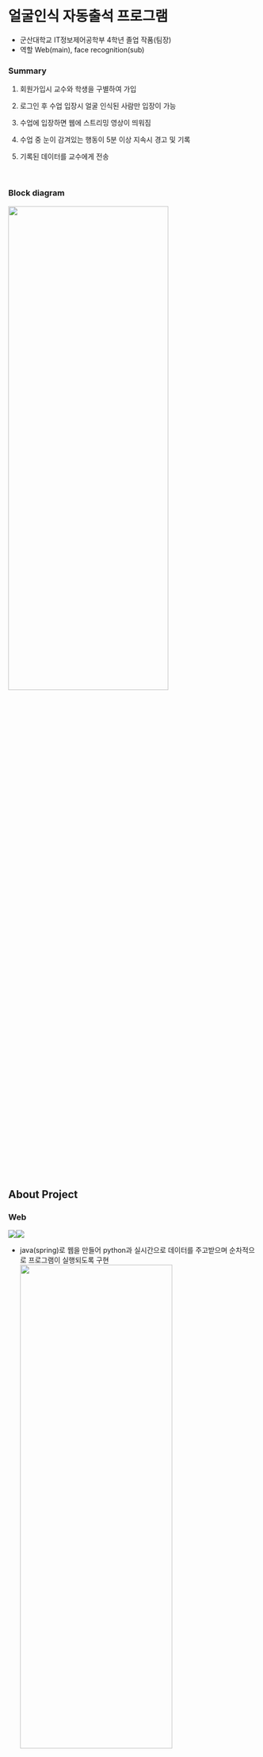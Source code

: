 # 얼굴인식 자동출석 프로그램

* 군산대학교 IT정보제어공학부 4학년 졸업 작품(팀장)
* 역할 Web(main), face recognition(sub)
### Summary

1. 회원가입시 교수와 학생을 구별하여 가입

2. 로그인 후 수업 입장시 얼굴 인식된 사람만 입장이 가능
3. 수업에 입장하면 웹에 스트리밍 영상이 띄워짐
4. 수업 중 눈이 감겨있는 행동이 5분 이상 지속시 경고 및 기록
5. 기록된 데이터를 교수에게 전송


  <br>
  
  
### Block diagram


<img src="https://user-images.githubusercontent.com/75367132/218461603-0c9e0616-c3ef-4adc-9ed6-e98a62a12568.PNG" width="80%" height="50%">


<br>

## About Project


### Web

<img src="https://img.shields.io/badge/Language-Java-green?style=flat"/><img src="https://img.shields.io/badge/Framework-Spring-blue?style=flat"/>

* java(spring)로 웹을 만들어 python과 실시간으로 데이터를 주고받으며 순차적으로 프로그램이 실행되도록 구현
  <img src="https://data-flair.training/blogs/wp-content/uploads/sites/2/2021/07/driver-drowsiness-dataset-sample.png" width="80%" height="50%">

  <br>

### Face recognition

<img src="https://img.shields.io/badge/Language-Python-green?style=flat"/><img src="https://img.shields.io/badge/Library-Opencv-blue?style=flat"/>

* python dlib 라이브러리를 사용해서 미리 저장된 사진과 영상속 얼굴을 비교 후 판단

  <img src="https://user-images.githubusercontent.com/75367132/218464861-a26cfa21-918e-4ce9-bb1e-09d59d1783d3.PNG" width="50%" height="50%">

  <br>
  
## 참고한 링크
***

[스트리밍](https://m.post.naver.com/viewer/postView.nhn?volumeNo=29553682&memberNo=2534901&vType=VERTICAL)

[얼굴인식_dlib](https://yunwoong.tistory.com/84)

[dlib_download](https://thecodingnote.tistory.com/8)

[눈깜박인식](https://github.com/kairess/eye_blink_detector)


## Results

https://youtu.be/MJOeVdWbd_E



<br>

